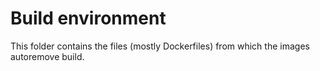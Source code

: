 # Build environment

This folder contains the files (mostly Dockerfiles) from which the images autoremove
build.
